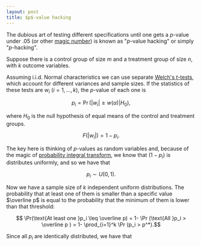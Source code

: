 ```yaml
---
layout: post
title: $p$-value hacking
---
```

The dubious art of testing different specifications until one gets a $p$-value under .05 (or other [magic number](https://en.wikipedia.org/wiki/Magic_number_%28programming%29#Unnamed_numerical_constants)) is known as "$p$-value hacking" or simply "$p$-hacking".

Suppose there is a control group of size $m$ and a treatment group of size $n$, with $k$ outcome variables.

Assuming i.i.d. Normal characteristics we can use separate [Welch's $t$-tests](https://en.wikipedia.org/wiki/Welch%27s_t_test), which account for different variances and sample sizes. If the statistics of these tests are $w_i$ ($i=1,..., k$), the $p$-value of each one is

$$ p_i = \Pr(|w_i|\geq w(\alpha)|H_0),$$

where $H_0$ is the null hypothesis of equal means of the control and treatment groups.

$$F(|w_i|)=1-p_i .$$

The key here is thinking of $p$-values as random variables and, because of the magic of [probability integral transform](https://en.wikipedia.org/wiki/Probability_integral_transform), we know that $(1-p_i)$ is distributes uniformly, and so we have that

$$ p_i\sim U(0,1). $$

Now we have a sample size of $k$ independent uniform distributions. The probability that at least one of them is smaller than a specific value $\overline p$ is equal to the probability that the minimum of them is lower than that threshold:

$$ \Pr(\text{At least one }p_i \leq \overline p) = 1- \Pr (\text{All }p_i > \overline p ) = 1- \prod_{i=1}^k \Pr (p_i > p^*).$$

Since all $p_i$ are identically distributed, we have that
